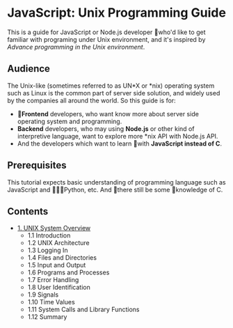 # JavaScript: Unix Programming Guide

This is a guide for JavaScript or Node.js developer who'd like to get familiar with programing under Unix environment, and it's inspired by *Advance programming in the Unix environment*.

## Audience

The Unix-like (sometimes referred to as UN*X or *nix) operating system such as Linux is the common part of server side solution, and widely used by the companies all around the world. So this guide is for:

- **Frontend** developers, who want know more about server side operating system and programming.
- **Backend** developers, who may using **Node.js** or other kind of interpretive language, want to explore more *nix API with Node.js API.
- And the developers which want to learn with **JavaScript instead of C**.

## Prerequisites

This tutorial expects basic understanding of programming language such as JavaScript and Python, etc. And there still be some  knowledge of C.

## Contents

- [1. UNIX System Overview](./#)
  - 1.1 Introduction
  - 1.2 UNIX Architecture
  - 1.3 Logging In
  - 1.4 Files and Directories
  - 1.5 Input and Output
  - 1.6 Programs and Processes
  - 1.7 Error Handling
  - 1.8 User Identification
  - 1.9 Signals
  - 1.10 Time Values
  - 1.11 System Calls and Library Functions
  - 1.12 Summary
